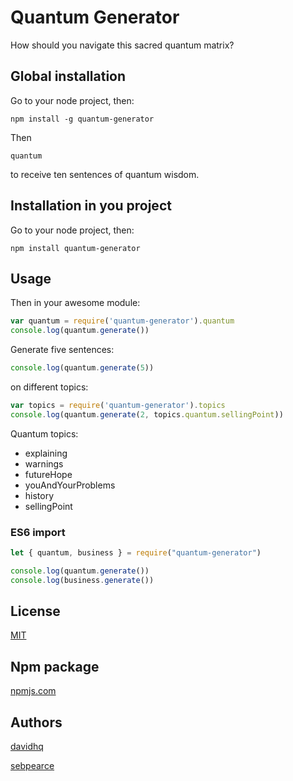 # Quantum Generator

How should you navigate this sacred quantum matrix?

## Global installation

Go to your node project, then:

```
npm install -g quantum-generator
```

Then

```
quantum
```

to receive ten sentences of quantum wisdom.

## Installation in you project

Go to your node project, then:

```
npm install quantum-generator
```

## Usage

Then in your awesome module:

```javascript
var quantum = require('quantum-generator').quantum
console.log(quantum.generate())
```

Generate five sentences:

```javascript
console.log(quantum.generate(5))
```

on different topics:

```javascript
var topics = require('quantum-generator').topics
console.log(quantum.generate(2, topics.quantum.sellingPoint))
```

Quantum topics:

  - explaining
  - warnings
  - futureHope
  - youAndYourProblems
  - history
  - sellingPoint

### ES6 import

```javascript
let { quantum, business } = require("quantum-generator")

console.log(quantum.generate())
console.log(business.generate())
```

## License

[MIT](https://opensource.org/licenses/MIT)

## Npm package

[npmjs.com](https://npmjs.com/package/quantum-generator)

## Authors

[davidhq](https://github.com/davidhq)

[sebpearce](https://github.com/sebpearce)

